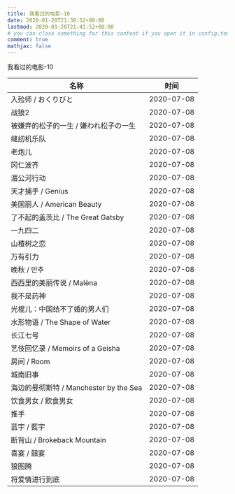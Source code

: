```yaml
---
title: 我看过的电影-10
date: 2020-01-20T21:38:52+08:00
lastmod: 2020-01-28T21:41:52+08:00
# you can close something for this content if you open it in config.toml.
comment: true
mathjax: false
---
```


我看过的电影-10

| 名称                                   | 时间       |
| -------------------------------------- | ---------- |
| 入殓师 / おくりびと                    | 2020-07-08 |
| 战狼2                                  | 2020-07-08 |
| 被嫌弃的松子的一生 / 嫌われ松子の一生  | 2020-07-08 |
| 缝纫机乐队                             | 2020-07-08 |
| 老炮儿                                 | 2020-07-08 |
| 冈仁波齐                               | 2020-07-08 |
| 湄公河行动                             | 2020-07-08 |
| 天才捕手 / Genius                      | 2020-07-08 |
| 美国丽人 / American Beauty             | 2020-07-08 |
| 了不起的盖茨比 / The Great Gatsby      | 2020-07-08 |
| 一九四二                               | 2020-07-08 |
| 山楂树之恋                             | 2020-07-08 |
| 万有引力                               | 2020-07-08 |
| 晚秋 / 만추                            | 2020-07-08 |
| 西西里的美丽传说 / Malèna              | 2020-07-08 |
| 我不是药神                             | 2020-07-08 |
| 光棍儿：中国结不了婚的男人们           | 2020-07-08 |
| 水形物语 / The Shape of Water          | 2020-07-08 |
| 长江七号                               | 2020-07-08 |
| 艺伎回忆录 / Memoirs of a Geisha       | 2020-07-08 |
| 房间 / Room                            | 2020-07-08 |
| 城南旧事                               | 2020-07-08 |
| 海边的曼彻斯特 / Manchester by the Sea | 2020-07-08 |
| 饮食男女 / 飲食男女                    | 2020-07-08 |
| 推手                                   | 2020-07-08 |
| 蓝宇 / 藍宇                            | 2020-07-08 |
| 断背山 / Brokeback Mountain            | 2020-07-08 |
| 喜宴 / 囍宴                            | 2020-07-08 |
| 狼图腾                                 | 2020-07-08 |
| 将爱情进行到底                         | 2020-07-08 |